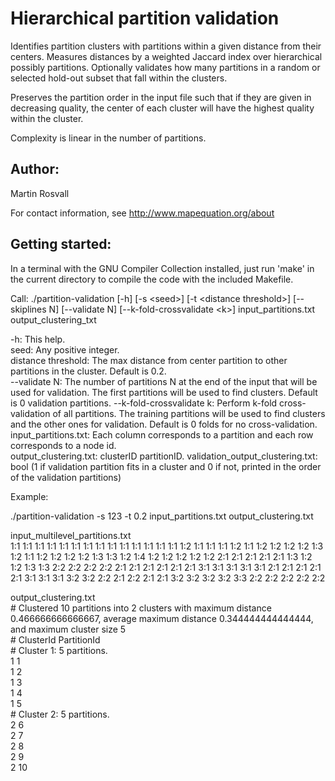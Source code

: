 # Hierarchical partition validation

Identifies partition clusters with partitions within a given distance from their centers. Measures distances by a weighted Jaccard index over hierarchical possibly partitions. Optionally validates how many partitions in a random or selected hold-out subset that fall within the clusters.

Preserves the partition order in the input file such that if they are given in decreasing quality, the center of each cluster will have the highest quality within the cluster.

Complexity is linear in the number of partitions. 

## Author:

Martin Rosvall

For contact information, see http://www.mapequation.org/about

## Getting started:

In a terminal with the GNU Compiler Collection installed,
just run 'make' in the current directory to compile the
code with the included Makefile.


Call: ./partition-validation [-h] [-s \<seed\>] [-t \<distance threshold\>] [--skiplines N] [--validate N] [--k-fold-crossvalidate \<k\>] input_partitions.txt output_clustering_txt  

-h: This help.  
seed: Any positive integer.  
distance threshold: The max distance from center partition to other partitions in the cluster. Default is 0.2.  
--validate N: The number of partitions N at the end of the input that will be used for validation. The first partitions will be used to find clusters. Default is 0 validation partitions. 
--k-fold-crossvalidate k: Perform k-fold cross-validation of all partitions. The training partitions will be used to find clusters and the other ones for validation. Default is 0 folds for no cross-validation.    
input_partitions.txt: Each column corresponds to a partition and each row corresponds to a node id.  
output_clustering.txt: clusterID partitionID.
validation_output_clustering.txt: bool (1 if validation partition fits in a cluster and 0 if not, printed in the order of the validation partitions)  
  
Example:

./partition-validation -s 123 -t 0.2 input_partitions.txt output_clustering.txt    

input_multilevel_partitions.txt  
1:1 1:1 1:1 1:1 1:1 1:1 1:1 1:1 1:1 1:1
1:1 1:1 1:1 1:1 1:2 1:1 1:1 1:1 1:2 1:1
1:2 1:2 1:2 1:2 1:3 1:2 1:1 1:2 1:2 1:2
1:2 1:3 1:3 1:2 1:4 1:2 1:2 1:2 1:2 1:2
2:1 2:1 2:1 2:1 2:1 1:3 1:2 1:2 1:3 1:3
2:2 2:2 2:2 2:2 2:1 2:1 2:1 2:1 2:1 2:1
3:1 3:1 3:1 3:1 3:1 2:1 2:1 2:1 2:1 2:1
3:1 3:1 3:1 3:2 3:2 2:2 2:1 2:2 2:1 2:1
3:2 3:2 3:2 3:2 3:3 2:2 2:2 2:2 2:2 2:2

output_clustering.txt   
\# Clustered 10 partitions into 2 clusters with maximum distance 0.466666666666667, average maximum distance  0.344444444444444,  and maximum cluster size 5  
\# ClusterId PartitionId  
\# Cluster 1: 5 partitions.  
1 1  
1 2  
1 3  
1 4  
1 5  
\# Cluster 2: 5 partitions.  
2 6  
2 7  
2 8  
2 9  
2 10   
